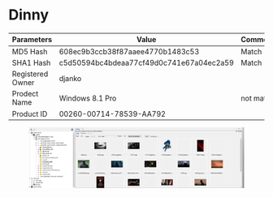 # Dinny



| Parameters       | Value                                    | Comments |
| ---------------- | ---------------------------------------- | -------- |
| MD5 Hash         | 608ec9b3ccb38f87aaee4770b1483c53         | Match    |
| SHA1 Hash        | c5d50594bc4bdeaa77cf49d0c741e67a04ec2a59 | Match    |
| Registered Owner | djanko                                   |          |
| Prodect Name     | Windows 8.1 Pro                          | not match|
| Product ID       | 00260-00714-78539-AA792                  |          |



<figure><img src=".gitbook/assets/Screenshot from 2023-04-06 14-35-04.png" alt=""><figcaption></figcaption></figure>
